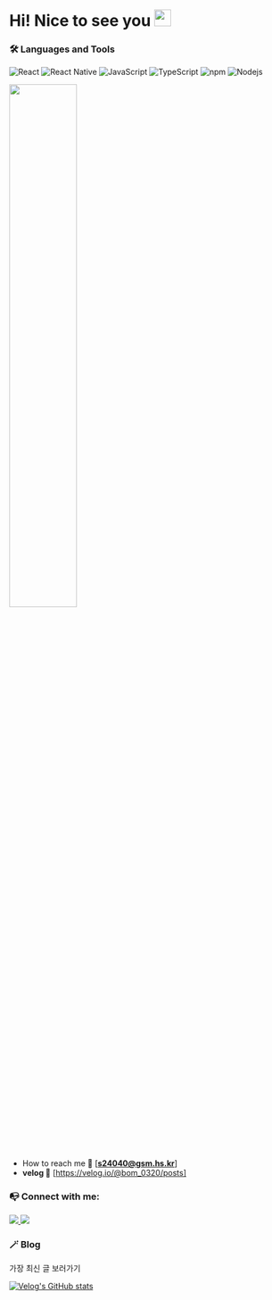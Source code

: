 <h1> Hi! Nice to see you <img src="https://emojis.slackmojis.com/emojis/images/1531849430/4246/blob-sunglasses.gif?1531849430" width="30"/></h1>

<h3 >🛠 Languages and Tools</h3>
<p>
  <img alt="React" src="https://img.shields.io/badge/-React-45b8d8?style=flat-square&logo=react&logoColor=white" />
  <img alt="React Native" src="https://img.shields.io/badge/-React%20Native-61DAFB?style=flat-square&logo=react&logoColor=white" />
  <img alt="JavaScript" src="https://img.shields.io/badge/-JavaScript-F7DF1E?style=flat-square&logo=javascript&logoColor=black" />
  <img alt="TypeScript" src="https://img.shields.io/badge/-TypeScript-007ACC?style=flat-square&logo=typescript&logoColor=white" />
  <img alt="npm" src="https://img.shields.io/badge/-NPM-CB3837?style=flat-square&logo=npm&logoColor=white" />
  <img alt="Nodejs" src="https://img.shields.io/badge/-Nodejs-43853d?style=flat-square&logo=Node.js&logoColor=white" />
</p>

<img width="49%" src="https://github-readme-stats.vercel.app/api?username=bom0320&show_icons=true&theme=gotham" />

- How to reach me :envelope_with_arrow:  [**s24040@gsm.hs.kr**]
- **velog 📗** [https://velog.io/@bom_0320/posts]

  
<h3 align="left">📭 Connect with me:</h3>
<p align="left">
<a href="https://www.instagram.com/b0m_0320/">
  <img src="https://img.shields.io/badge/Instagram-E4405F?style=flat-square&logo=Instagram&logoColor=white&link=https://www.instagram.com/b0m_0320/"/>
</a>
<a href="mailto:s24040@gsm.hs.kr">
  <img src="https://img.shields.io/badge/Gmail-d14836?style=flat-square&logo=Gmail&logoColor=white"/>
</a>

</p>

 <h3 >🪄 Blog </h3>
<p>가장 최신 글 보러가기<p>

 [![Velog's GitHub stats](https://velog-readme-stats.vercel.app/api?name=zaman17&color=dark)](https://velog.io/@zaman17)

